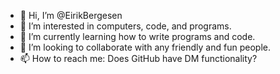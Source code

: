 - 👋 Hi, I’m @EirikBergesen
- 👀 I’m interested in computers, code, and programs.
- 🌱 I’m currently learning how to write programs and code.
- 💞️ I’m looking to collaborate with any friendly and fun people.
- 📫 How to reach me: Does GitHub have DM functionality?

<!---
EirikBergesen/EirikBergesen is a ✨ special ✨ repository because its `README.md` (this file) appears on your GitHub profile.
You can click the Preview link to take a look at your changes.
--->
